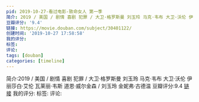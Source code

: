 ```yaml
---
pid: 2019-10-27-看过电影-致命女人 第一季
简介: 2019 / 美国 / 剧情 喜剧 犯罪 / 大卫·格罗斯曼 刘玉玲 马克·韦布 大卫·沃伦 伊丽莎白·艾伦 瓦莱丽·韦斯 道恩·威尔金森 / 刘玉玲 金妮弗·古德温
豆瓣评分: '9.4'
链接: https://movie.douban.com/subject/30401122/
创建时间: '2019-10-27 17:58:58'
我的评分:
标签:
评论:
tags: [douban]
categories: [timeline]
---
```

简介:2019 / 美国 / 剧情 喜剧 犯罪 / 大卫·格罗斯曼 刘玉玲 马克·韦布 大卫·沃伦 伊丽莎白·艾伦 瓦莱丽·韦斯 道恩·威尔金森 / 刘玉玲 金妮弗·古德温
豆瓣评分:9.4
[链接](https://movie.douban.com/subject/30401122/)
我的评分:
标签:
评论:
